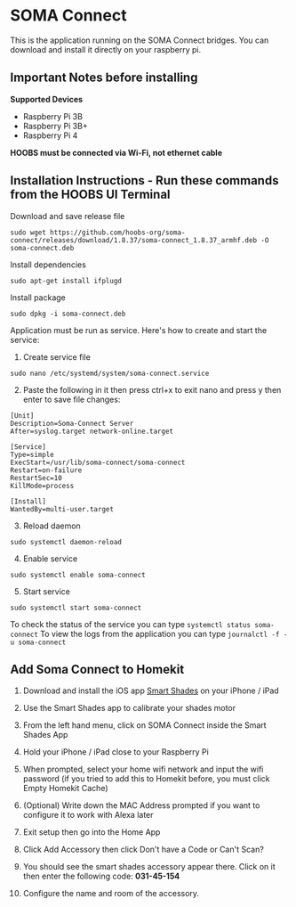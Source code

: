 # SOMA Connect

This is the application running on the SOMA Connect bridges. You can download and install it directly on your raspberry pi.


## Important Notes before installing

**Supported Devices**
- Raspberry Pi 3B
- Raspberry Pi 3B+
- Raspberry Pi 4

**HOOBS must be connected via Wi-Fi, not ethernet cable**


## Installation Instructions - Run these commands from the HOOBS UI Terminal

  Download and save release file 

  ```sudo wget https://github.com/hoobs-org/soma-connect/releases/download/1.8.37/soma-connect_1.8.37_armhf.deb -O soma-connect.deb```
  
  Install dependencies
  
  ```sudo apt-get install ifplugd```
  
  Install package
  
  ```sudo dpkg -i soma-connect.deb```
  
  Application must be run as service. Here's how to create and start the service:
  
  1. Create service file
  
  ```sudo nano /etc/systemd/system/soma-connect.service```
  
  2. Paste the following in it then press ctrl+x to exit nano and press y then enter to save file changes:
  
  ```
  [Unit]
  Description=Soma-Connect Server
  After=syslog.target network-online.target

  [Service]
  Type=simple
  ExecStart=/usr/lib/soma-connect/soma-connect
  Restart=on-failure
  RestartSec=10
  KillMode=process

  [Install]
  WantedBy=multi-user.target
  ```
   3. Reload daemon
   
   ```sudo systemctl daemon-reload```
   
   4. Enable service
   
   ```sudo systemctl enable soma-connect```
   
   5. Start service
   
   ```sudo systemctl start soma-connect```
   
   To check the status of the service you can type ```systemctl status soma-connect```
   To view the logs from the application you can type ```journalctl -f -u soma-connect```
   
   
 ## Add Soma Connect to Homekit
 
  1. Download and install the iOS app [Smart Shades](https://apps.apple.com/us/app/smart-shades/id1016406862) on your iPhone / iPad
  
  2. Use the Smart Shades app to calibrate your shades motor
  
  3. From the left hand menu, click on SOMA Connect inside the Smart Shades App
  
  4. Hold your iPhone / iPad close to your Raspberry Pi
  
  5. When prompted, select your home wifi network and input the wifi password (if you tried to add this to Homekit before, you must click Empty Homekit Cache)
  
  6. (Optional) Write down the MAC Address prompted if you want to configure it to work with Alexa later
  
  7. Exit setup then go into the Home App
  
  8. Click Add Accessory then click Don't have a Code or Can't Scan?
  
  9. You should see the smart shades accessory appear there. Click on it then enter the following code: **031-45-154**
  
  10. Configure the name and room of the accessory. 
  
  
  
  
